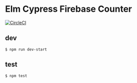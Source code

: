 # Elm Cypress Firebase Counter

[![CircleCI](https://circleci.com/gh/ababup1192/elm-cypress-firebase-counter.svg?style=svg)](https://circleci.com/gh/ababup1192/elm-cypress-firebase-counter)

## dev

```
$ npm run dev-start
```

## test

```
$ npm test
```
